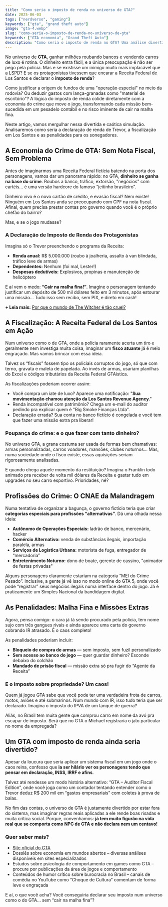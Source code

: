 ```yaml
---
title: "Como seria o imposto de renda no universo de GTA?"
date: 2025-06-03
tags: ["nerdverso", "gaming"]
keywords: ["gta", "grand theft auto"]
image: "gta-4.webp"
slug: "como-seria-o-imposto-de-renda-no-universo-de-gta"
keywords: ["GTA economia", "Grand Theft Auto"]
description: "Como seria o imposto de renda no GTA? Uma análise divertida de como Trevor e CJ declarariam seus milhões para a Receita!"
---
```


No universo de **GTA**, ganhar milhões roubando bancos e vendendo carros de luxo é rotina. O dinheiro entra fácil, e a única preocupação é não ser pego pela polícia. Mas e se existisse um inimigo muito mais implacável que a LSPD? E se os protagonistas tivessem que encarar a Receita Federal de Los Santos e declarar o **imposto de renda**?

Como justificar a origem de fundos de uma "operação especial" no meio da rodovia? Ou deduzir gastos com lança-granadas como "material de escritório"? A lógica do imposto de renda colide diretamente com a economia do crime que move o jogo, transformando cada missão bem-sucedida em um pesadelo contábil e no risco iminente de cair na malha fina.

Neste artigo, vamos mergulhar nessa divertida e caótica simulação. Analisaremos como seria a declaração de renda de Trevor, a fiscalização em Los Santos e as penalidades para os sonegadores.

## A Economia do Crime de GTA: Sem Nota Fiscal, Sem Problema

Antes de imaginarmos uma Receita Federal fictícia batendo na porta dos personagens, vamos dar um panorama rápido: no GTA, **dinheiro se ganha na base do crime**. Roubos a banco, tráfico, extorsão, "negócios" com cartéis... é uma versão hardcore do famoso “jeitinho brasileiro”.

Dinheiro vivo é o novo cartão de crédito, e evasão fiscal? Nem existe! Ninguém em Los Santos anda se preocupando com CPF na nota fiscal. Afinal, quem precisa prestar contas pro governo quando você é o próprio chefão do bairro?

Mas, e se o jogo mudasse?

### A Declaração de Imposto de Renda dos Protagonistas

Imagina só o Trevor preenchendo o programa da Receita:

*   **Renda anual:** R$ 5.000.000 (roubo à joalheria, assalto à van blindada, tráfico leve de armas)
*   **Dependentes:** Nenhum (foi mal, Lester!)
*   **Despesas dedutíveis:** Explosivos, propinas e manutenção de helicóptero

E aí vem o medo: **“Cair na malha fina!”**. Imagine o personagem tentando justificar um depósito de 500 mil dólares feito em 3 minutos, após estourar uma missão... Tudo isso sem recibo, sem PIX, e direto em cash!

**+ Leia mais:** [Por que o mundo de The Witcher é tão cruel?](https://nerdatico.com.br/por-que-o-mundo-de-the-witcher-e-tao-cruel/)

## A Fiscalização: A Receita Federal de Los Santos em Ação

Num universo como o de GTA, onde a polícia raramente acerta um tiro e geralmente nem investiga muita coisa, imaginar um **fisco atuante** já é meio engraçado. Mas vamos brincar com essa ideia.

Talvez os “fiscais” fossem tipo os policiais corruptos do jogo, só que com terno, gravata e maleta de papelada. Ao invés de armas, usariam planilhas do Excel e códigos tributários da Receita Federal GTAística.

As fiscalizações poderiam ocorrer assim:

*   Você compra um iate de luxo? Aparece uma notificação: "**Sua movimentação chamou atenção da Los Santos Revenue Agency**."
*   Renda incompatível com patrimônio? Chega um e-mail do auditor pedindo pra explicar quem é "Big Smoke Finanças Ltda".
*   Declaração errada? Sua conta no banco fictício é congelada e você tem que fazer uma missão extra pra liberar!

### Poupança do crime: e o que fazer com tanto dinheiro?

No universo GTA, a grana costuma ser usada de formas bem chamativas: armas personalizadas, carros voadores, mansões, clubes noturnos... Mas, numa sociedade onde o fisco existe, essas aquisições seriam rigorosamente analisadas.

E quando chega aquele momento da restituição? Imagina o Franklin todo animado pra receber de volta mil dólares da Receita e gastar tudo em upgrades no seu carro esportivo. Prioridades, né?

## Profissões do Crime: O CNAE da Malandragem

Numa tentativa de organizar a bagunça, o governo fictício teria que criar **categorias especiais para profissões “alternativas”**. Dá uma olhada nessa ideia:

*   **Autônomo de Operações Especiais:** ladrão de banco, mercenário, hacker
*   **Comércio Alternativo:** venda de substâncias ilegais, importação paralela, armas
*   **Serviços de Logística Urbana:** motorista de fuga, entregador de “mercadoria”
*   **Entretenimento Noturno:** dono de boate, gerente de cassino, "animador de festas privadas"

Alguns personagens claramente estariam na categoria “MEI do Crime Pesado”. Inclusive, a gente já vê isso no modo online do GTA 5, onde você pode “registrar” seus negócios ilegais numa interface dentro do jogo. Já é praticamente um Simples Nacional da bandidagem digital.

## As Penalidades: Malha Fina e Missões Extras

Agora, pensa comigo: o cara já tá sendo procurado pela polícia, tem nome sujo com três gangues rivais e ainda aparece uma carta do governo cobrando IR atrasado. É o caos completo!

As penalidades poderiam incluir:

*   **Bloqueio de compra de armas** — sem imposto, sem fuzil personalizado
*   **Sem acesso ao banco do jogo** — quer guardar dinheiro? Esconde debaixo do colchão
*   **Mandado de prisão fiscal** — missão extra só pra fugir do “Agente da Receita”

### E o imposto sobre propriedade? Um caos!

Quem já jogou GTA sabe que você pode ter uma verdadeira frota de carros, motos, aviões e até submarinos. Num mundo com IR, isso tudo teria que ser declarado. Imagina o imposto do IPVA de um tanque de guerra?

Aliás, no Brasil tem muita gente que comprou carro em nome da avó pra escapar de imposto. Será que no GTA o Michael registraria o jato particular no nome da empregada?

## Um GTA com imposto de renda ainda seria divertido?

Apesar da loucura que seria aplicar um sistema fiscal em um jogo onde o caos reina, confesso que **ia ser hilário ver os personagens tendo que pensar em declaração, INSS, IRRF e afins**.

Talvez até rendesse um modo história alternativo: “GTA – Auditor Fiscal Edition”, onde você joga como um contador tentando entender como o Trevor deduz R$ 200 mil em “gastos empresariais” com coletes à prova de balas.

No fim das contas, o universo de GTA é justamente divertido por estar fora do sistema, mas imaginar regras reais aplicadas a ele rende boas risadas e muita crítica social. Porque, convenhamos: **já tem muito figurão na vida real que se comporta como NPC de GTA e não declara nem um centavo!**

### Quer saber mais?

*   [Site oficial do GTA](https://rockstargames.com)
*   Dossiês sobre economia em mundos abertos – diversas análises disponíveis em sites especializados
*   Estudos sobre psicologia de comportamento em games como GTA – procure por publicações da área de jogos e comportamento
*   Conteúdos de humor crítico sobre burocracia no Brasil – canais de comédia no YouTube como “Choque de Cultura” comentam de forma leve e engraçada

E aí, o que você acha? Você conseguiria declarar seu imposto num universo como o do GTA… sem “cair na malha fina”?